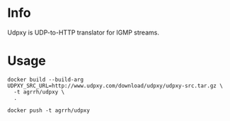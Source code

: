 # Info

Udpxy is UDP-to-HTTP translator for IGMP streams.

# Usage

```
docker build --build-arg UDPXY_SRC_URL=http://www.udpxy.com/download/udpxy/udpxy-src.tar.gz \
  -t agrrh/udpxy \
  .

docker push -t agrrh/udpxy
```
